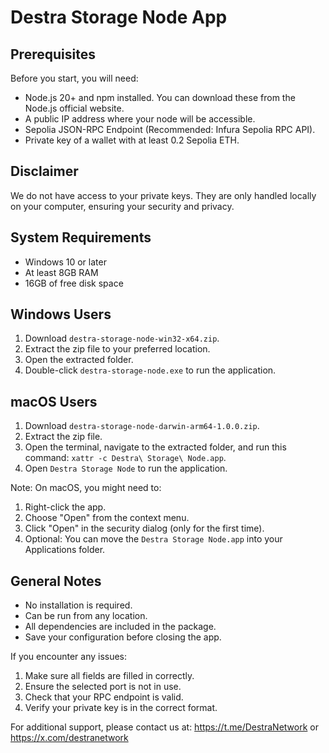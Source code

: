 # Destra Storage Node App

## Prerequisites

Before you start, you will need:
- Node.js 20+ and npm installed. You can download these from the Node.js official website.
- A public IP address where your node will be accessible.
- Sepolia JSON-RPC Endpoint (Recommended: Infura Sepolia RPC API).
- Private key of a wallet with at least 0.2 Sepolia ETH. 

## Disclaimer
We do not have access to your private keys. They are only handled locally on your computer, ensuring your security and privacy.

## System Requirements
- Windows 10 or later
- At least 8GB RAM
- 16GB of free disk space

## Windows Users
1. Download `destra-storage-node-win32-x64.zip`.
2. Extract the zip file to your preferred location.
3. Open the extracted folder.
4. Double-click `destra-storage-node.exe` to run the application.

## macOS Users 
1. Download `destra-storage-node-darwin-arm64-1.0.0.zip`.
2. Extract the zip file.
3. Open the terminal, navigate to the extracted folder, and run this command: `xattr -c Destra\ Storage\ Node.app`.
4. Open `Destra Storage Node` to run the application.

Note: On macOS, you might need to:
1. Right-click the app.
2. Choose "Open" from the context menu.
3. Click "Open" in the security dialog (only for the first time).
4. Optional: You can move the `Destra Storage Node.app` into your Applications folder.

## General Notes
- No installation is required.
- Can be run from any location.
- All dependencies are included in the package.
- Save your configuration before closing the app.

If you encounter any issues:
1. Make sure all fields are filled in correctly.
2. Ensure the selected port is not in use.
3. Check that your RPC endpoint is valid.
4. Verify your private key is in the correct format.

For additional support, please contact us at: https://t.me/DestraNetwork or https://x.com/destranetwork